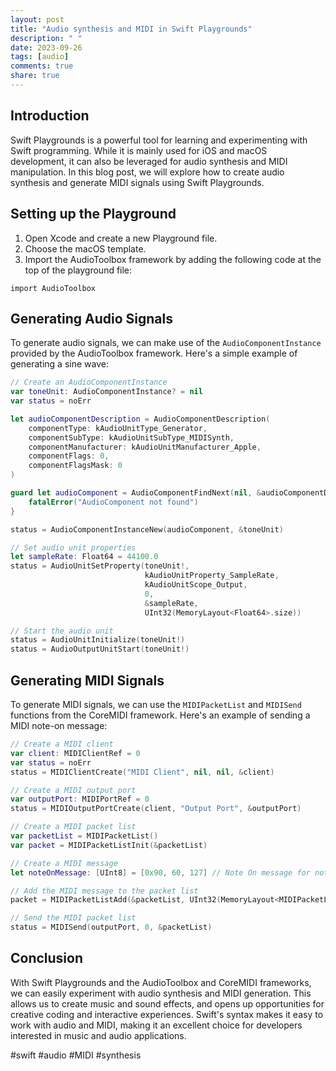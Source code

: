 ```yaml
---
layout: post
title: "Audio synthesis and MIDI in Swift Playgrounds"
description: " "
date: 2023-09-26
tags: [audio]
comments: true
share: true
---
```


## Introduction

Swift Playgrounds is a powerful tool for learning and experimenting with Swift programming. While it is mainly used for iOS and macOS development, it can also be leveraged for audio synthesis and MIDI manipulation. In this blog post, we will explore how to create audio synthesis and generate MIDI signals using Swift Playgrounds.

## Setting up the Playground

1. Open Xcode and create a new Playground file.
2. Choose the macOS template.
3. Import the AudioToolbox framework by adding the following code at the top of the playground file:
```
import AudioToolbox
```

## Generating Audio Signals

To generate audio signals, we can make use of the `AudioComponentInstance` provided by the AudioToolbox framework. Here's a simple example of generating a sine wave:

```swift
// Create an AudioComponentInstance
var toneUnit: AudioComponentInstance? = nil
var status = noErr

let audioComponentDescription = AudioComponentDescription(
    componentType: kAudioUnitType_Generator,
    componentSubType: kAudioUnitSubType_MIDISynth,
    componentManufacturer: kAudioUnitManufacturer_Apple,
    componentFlags: 0,
    componentFlagsMask: 0
)

guard let audioComponent = AudioComponentFindNext(nil, &audioComponentDescription) else {
    fatalError("AudioComponent not found")
}

status = AudioComponentInstanceNew(audioComponent, &toneUnit)

// Set audio unit properties
let sampleRate: Float64 = 44100.0
status = AudioUnitSetProperty(toneUnit!,
                              kAudioUnitProperty_SampleRate,
                              kAudioUnitScope_Output,
                              0,
                              &sampleRate,
                              UInt32(MemoryLayout<Float64>.size))

// Start the audio unit
status = AudioUnitInitialize(toneUnit!)
status = AudioOutputUnitStart(toneUnit!)
```

## Generating MIDI Signals

To generate MIDI signals, we can use the `MIDIPacketList` and `MIDISend` functions from the CoreMIDI framework. Here's an example of sending a MIDI note-on message:

```swift
// Create a MIDI client
var client: MIDIClientRef = 0
var status = noErr
status = MIDIClientCreate("MIDI Client", nil, nil, &client)

// Create a MIDI output port
var outputPort: MIDIPortRef = 0
status = MIDIOutputPortCreate(client, "Output Port", &outputPort)

// Create a MIDI packet list
var packetList = MIDIPacketList()
var packet = MIDIPacketListInit(&packetList)

// Create a MIDI message
let noteOnMessage: [UInt8] = [0x90, 60, 127] // Note On message for note C4

// Add the MIDI message to the packet list
packet = MIDIPacketListAdd(&packetList, UInt32(MemoryLayout<MIDIPacketList>.size), packet, 0, UInt32(noteOnMessage.count), noteOnMessage)

// Send the MIDI packet list
status = MIDISend(outputPort, 0, &packetList)
```

## Conclusion

With Swift Playgrounds and the AudioToolbox and CoreMIDI frameworks, we can easily experiment with audio synthesis and MIDI generation. This allows us to create music and sound effects, and opens up opportunities for creative coding and interactive experiences. Swift's syntax makes it easy to work with audio and MIDI, making it an excellent choice for developers interested in music and audio applications.

#swift #audio #MIDI #synthesis